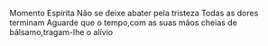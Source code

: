 Momento Espírita
Não se deixe abater pela tristeza Todas as dores terminam
Aguarde que o tempo,com as suas mãos cheias de bálsamo,tragam-lhe o alívio
